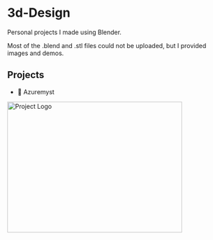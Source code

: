 # 3d-Design
Personal projects I made using Blender.

Most of the .blend and .stl files could not be uploaded, but I provided images and demos.

## Projects
- :mount_fuji: Azuremyst
<img src="Azuremyst/Render/r16.png" alt="Project Logo" width="400" height="300">
